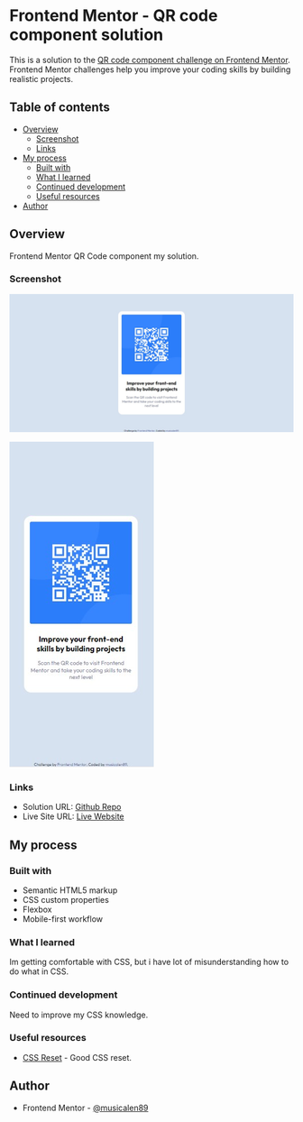 # Frontend Mentor - QR code component solution

This is a solution to the [QR code component challenge on Frontend Mentor](https://www.frontendmentor.io/challenges/qr-code-component-iux_sIO_H). Frontend Mentor challenges help you improve your coding skills by building realistic projects. 

## Table of contents

- [Overview](#overview)
  - [Screenshot](#screenshot)
  - [Links](#links)
- [My process](#my-process)
  - [Built with](#built-with)
  - [What I learned](#what-i-learned)
  - [Continued development](#continued-development)
  - [Useful resources](#useful-resources)
- [Author](#author)



## Overview

 Frontend Mentor QR Code component my solution.

### Screenshot

![Desktop Screenshot](screenshot.jpg)

![Mobile Screenshot](mobile-screenshot.jpg)

### Links

- Solution URL: [Github Repo](https://github.com/musicalen89/QR-Code-Component)
- Live Site URL: [Live Website](https://qr-code-component-36qlj8a5u-musicalen89.vercel.app/?vercelToolbarCode=Ts5tkEOz_5gjjMf)

## My process

### Built with

- Semantic HTML5 markup
- CSS custom properties
- Flexbox
- Mobile-first workflow

### What I learned

Im getting comfortable with CSS, but i have lot of misunderstanding how to do what in CSS.

### Continued development

Need to improve my CSS knowledge.


### Useful resources

- [CSS Reset](https://github.com/elad2412/the-new-css-reset) - Good CSS reset.

## Author

- Frontend Mentor - [@musicalen89](https://www.frontendmentor.io/profile/ymusicalen89)
